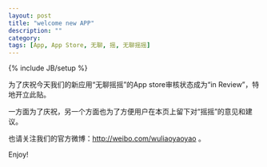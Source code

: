 ```yaml
---
layout: post
title: "welcome new APP"
description: ""
category: 
tags: [App, App Store, 无聊, 摇, 无聊摇摇]
---
```

{% include JB/setup %}

为了庆祝今天我们的新应用“无聊摇摇”的App store审核状态成为“in Review”，特地开立此贴。

一方面为了庆祝，另一个方面也为了方便用户在本页上留下对“摇摇”的意见和建议。

也请关注我们的官方微博：http://weibo.com/wuliaoyaoyao 。

Enjoy!